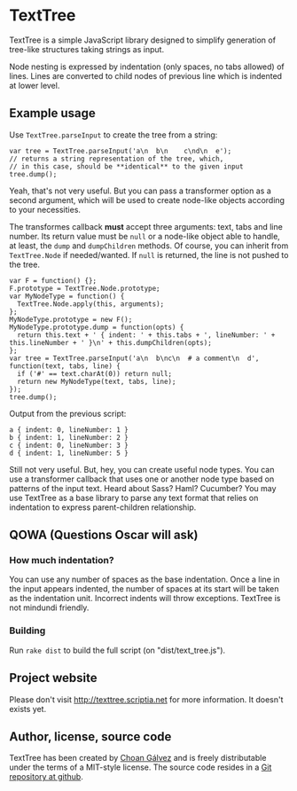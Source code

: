# TextTree

TextTree is a simple JavaScript library designed to simplify generation of tree-like structures taking strings as input.

Node nesting is expressed by indentation (only spaces, no tabs allowed) of lines. Lines are converted to child nodes of previous line which is indented at lower level.

## Example usage

Use `TextTree.parseInput` to create the tree from a string:

    var tree = TextTree.parseInput('a\n  b\n    c\nd\n  e');
    // returns a string representation of the tree, which,
    // in this case, should be **identical** to the given input
    tree.dump();

Yeah, that's not very useful. But you can pass a transformer option as a second argument, which will be used to create node-like objects according to your necessities.

The transformes callback **must** accept three arguments: text, tabs and line number. Its return value must be `null` or a node-like object able to handle, at least, the `dump` and `dumpChildren` methods. Of course, you can inherit from `TextTree.Node` if needed/wanted. If `null` is returned, the line is not pushed to the tree.

    var F = function() {};
    F.prototype = TextTree.Node.prototype;
    var MyNodeType = function() {
      TextTree.Node.apply(this, arguments);
    };
    MyNodeType.prototype = new F();
    MyNodeType.prototype.dump = function(opts) {
      return this.text + ' { indent: ' + this.tabs + ', lineNumber: ' + this.lineNumber + ' }\n' + this.dumpChildren(opts);
    };
    var tree = TextTree.parseInput('a\n  b\nc\n  # a comment\n  d', function(text, tabs, line) {
      if ('#' == text.charAt(0)) return null;
      return new MyNodeType(text, tabs, line);
    });
    tree.dump();

Output from the previous script:

    a { indent: 0, lineNumber: 1 }
    b { indent: 1, lineNumber: 2 }
    c { indent: 0, lineNumber: 3 }
    d { indent: 1, lineNumber: 5 }

Still not very useful. But, hey, you can create useful node types. You can use a transformer callback that uses one or another node type based on patterns of the input text. Heard about Sass? Haml? Cucumber? You may use TextTree as a base library to parse any text format that relies on indentation to express parent-children relationship.


## QOWA (Questions Oscar will ask)

### How much indentation?

You can use any number of spaces as the base indentation. Once a line in the input appears indented, the number of spaces at its start will be taken as the indentation unit. Incorrect indents will throw exceptions. TextTree is not mindundi friendly.

### Building

Run `rake dist` to build the full script (on "dist/text_tree.js").


## Project website

Please don't visit <http://texttree.scriptia.net> for more information. It doesn't exists yet.

## Author, license, source code

TextTree has been created by <a href="http://choangalvez.nom.es/" hreflang="es">Choan Gálvez</a> and is freely distributable under the terms of a MIT-style license. The source code resides in a <a href="http://github.com/choan/js_text_tree/">Git repository at github</a>.
